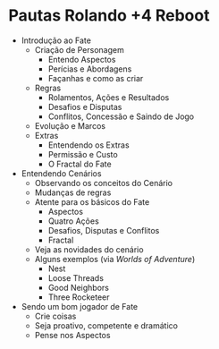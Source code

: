 # Pautas Rolando +4 Reboot

+ Introdução ao Fate
    + Criação de Personagem
       + Entendo Aspectos
       + Perícias e Abordagens
       + Façanhas e como as criar
    + Regras
       + Rolamentos, Ações e Resultados
       + Desafios e Disputas 
       + Conflitos, Concessão e Saindo de Jogo
    + Evolução e Marcos
    + Extras
       + Entendendo os Extras
       + Permissão e Custo
       + O Fractal do Fate
+ Entendendo Cenários
   + Observando os conceitos do Cenário
   + Mudanças de regras
   + Atente para os básicos do Fate
       + Aspectos
       + Quatro Ações
       + Desafios, Disputas e Conflitos
       + Fractal
   + Veja as novidades do cenário
   + Alguns exemplos (via _Worlds of Adventure_)
       + Nest
       + Loose Threads
       + Good Neighbors
       + Three Rocketeer
+ Sendo um bom jogador de Fate
   + Crie coisas
   + Seja proativo, competente e dramático
   + Pense nos Aspectos
